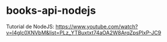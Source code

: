 # books-api-nodejs

Tutorial de NodeJS:
https://www.youtube.com/watch?v=l4glc0XNVbM&list=PLz_YTBuxtxt74aOA2W8ArqZpsPlxP-JC9
